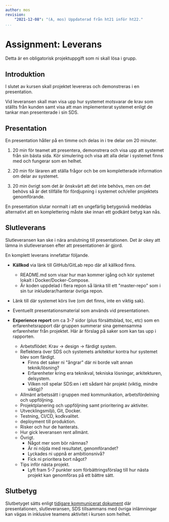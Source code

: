 ```yaml
---
author: mos
revision:
    "2021-12-08": "(A, mos) Uppdaterad från ht21 inför ht22."
...
```

Assignment: Leverans
====================

Detta är en obligatorisk projektuppgift som ni skall lösa i grupp.



Introduktion
------------------------

I slutet av kursen skall projektet levereras och demonstreras i en presentation.

Vid leveransen skall man visa upp hur systemet motsvarar de krav som ställts från kunden samt visa att man implementerat systemet enligt de tankar man presenterade i sin SDS.



Presentation
------------------------

En presentation håller på en timme och delas in i tre delar om 20 minuter.

1. 20 min för teamet att presentera, demonstrera och visa upp att systemet från sin bästa sida. Kör simulering och visa att alla delar i systemet finns med och fungerar som en helhet.

1. 20 min för läraren att ställa frågor och be om kompletterade information om delar av systemet.

1. 20 min övrigt som det är önskvärt att det inte behövs, men om det behövs så är det tillfälle för fördjupning i systemet och/eller projektets genomförande.

En presentation slutar normalt i att en ungefärlig betygsnivå meddelas alternativt att en komplettering måste ske innan ett godkänt betyg kan nås.



Slutleverans
------------------------

Slutleveransen kan ske i nära anslutning till presentationen. Det är okey att lämna in slutleveransen efter att presentationen är gjord.

En komplett leverans innefattar följande.

* **Källkod** via länk till GitHub/GitLab repo där all källkod finns.
    * README.md som visar hur man kommer igång och kör systemet lokalt i Docker/Docker-Compose.
    * Är koden uppdelad i flera repon så länka till ett "master-repo" som i sin tur inkluderar/hanterar övriga repon.

* Länk till där systemet körs live (om det finns, inte en viktig sak).

* Eventuellt presentationsmaterial som används vid presentationen.

* **Experience report** om ca 3-7 sidor (plus försättsblad, toc, etc) som en erfarenhetsrapport där gruppen summerar sina gemensamma erfarenheter från projektet. Här är förslag på saker som kan tas upp i rapporten.
    * Arbetsflödet: Krav -> design -> färdigt system.
    * Reflektera över SDS och systemets arkitektur kontra hur systemet blev som färdigt.
        * Finns det saker ni "ångrar" där ni borde valt annan teknik/lösning?
        * Erfarenheter kring era teknikval, tekniska lösningar, arkitekturen, delsystem.
        * Vilken roll spelar SDS:en i ett sådant här projekt (viktig, mindre viktig)?
    * Allmänt arbetssätt i gruppen med kommunikation, arbetsfördelning och uppföljning.
    * Projektplanering och uppföljning samt prioritering av aktiviter.
    * Utvecklingsmiljö, Git, Docker.
    * Testning, CI/CD, kodkvalitet.
    * deployment till produktion.
    * Risker och hur de hanterats.
    * Hur gick leveransen rent allmänt.
    * Övrigt.
        * Något mer som bör nämnas?
        * Är ni nöjda med resultatet, genomförandet?
        * Lyckades ni uppnå er ambitionsnivå?
        * Fick ni prioritera bort något?
    * Tips inför nästa projekt.
        * Lyft fram 5-7 punkter som förbättringsförslag till hur nästa projekt kan genomföras på ett bättre sätt.



Slutbetyg
------------------------

Slutbetyget sätts enligt [tidigare kommunicerat dokument](/kurser/vteam-v1/bedomning-och-betygsattning) där presentationen, slutleveransen, SDS tillsammans med övriga inlämningar kan vägas in inklusive teamens aktivitet i kursen som helhet.
